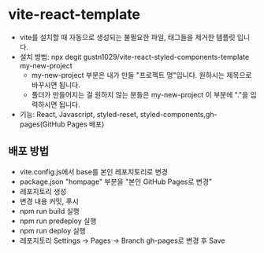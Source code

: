 # vite-react-template
- vite를 설치할 때 자동으로 생성되는 불필요한 파일, 태그들을 제거한 템플릿 입니다.
- 설치 방법: npx degit gustn1029/vite-react-styled-components-template my-new-project
    - my-new-project 부분은 내가 만들 "프로젝트 명"입니다. 원하시는 제목으로 바꾸시면 됩니다.
    - 폴더가 만들어지는 걸 원하지 않는 분들은 my-new-project 이 부분에 "."을 입력하시면 됩니다.
- 기능: React, Javascript, styled-reset, styled-components,gh-pages(GitHub Pages 배포)

## 배포 방법
- vite.config.js에서 base를 본인 레포지토리로 변경
- package.json "hompage" 부분을 "본인 GitHub Pages로 변경"
- 레포지토리 생성
- 변경 내용 커밋, 푸시
- npm run build 실행
- npm run predeploy 실행
- npm run deploy 실행
- 레포지토리 Settings -> Pages -> Branch gh-pages로 변경 후 Save